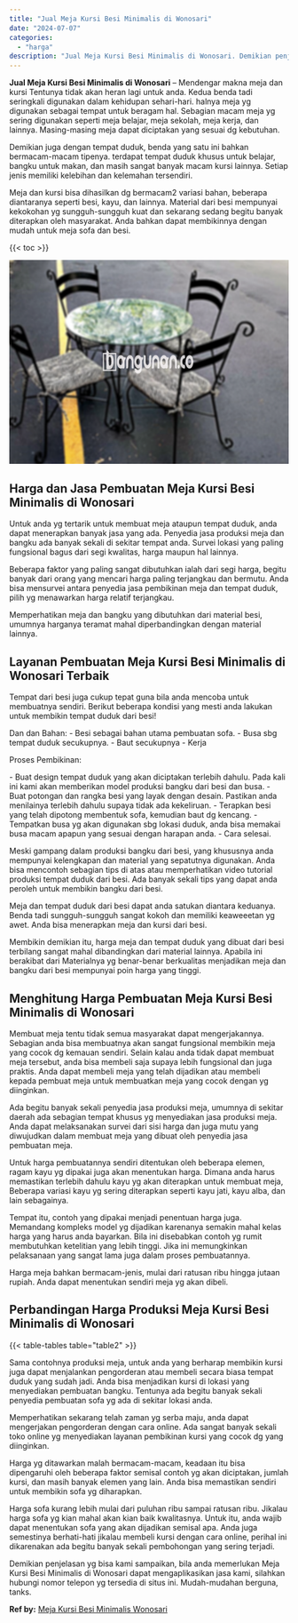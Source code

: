```yaml
---
title: "Jual Meja Kursi Besi Minimalis di Wonosari"
date: "2024-07-07"
categories: 
  - "harga"
description: "Jual Meja Kursi Besi Minimalis di Wonosari. Demikian penjelasan yg bisa kami sampaikan, bila anda memerlukan Meja Kursi Besi Minimalis di Wonosari dapat meng..."
---
```


**Jual Meja Kursi Besi Minimalis di Wonosari** – Mendengar makna meja dan kursi Tentunya tidak akan heran lagi untuk anda. Kedua benda tadi seringkali digunakan dalam kehidupan sehari-hari. halnya meja yg digunakan sebagai tempat untuk beragam hal. Sebagian macam meja yg sering digunakan seperti meja belajar, meja sekolah, meja kerja, dan lainnya. Masing-masing meja dapat diciptakan yang sesuai dg kebutuhan.

Demikian juga dengan tempat duduk, benda yang satu ini bahkan bermacam-macam tipenya. terdapat tempat duduk khusus untuk belajar, bangku untuk makan, dan masih sangat banyak macam kursi lainnya. Setiap jenis memiliki kelebihan dan kelemahan tersendiri.

Meja dan kursi bisa dihasilkan dg bermacam2 variasi bahan, beberapa diantaranya seperti besi, kayu, dan lainnya. Material dari besi mempunyai kekokohan yg sungguh-sungguh kuat dan sekarang sedang begitu banyak diterapkan oleh masyarakat. Anda bahkan dapat membikinnya dengan mudah untuk meja sofa dan besi.

{{< toc >}}

![Jual Meja Kursi Besi Minimalis di Wonosari](/images/jual-meja-besi-murah29.png)

## Harga dan Jasa Pembuatan Meja Kursi Besi Minimalis di Wonosari

Untuk anda yg tertarik untuk membuat meja ataupun tempat duduk, anda dapat menerapkan banyak jasa yang ada. Penyedia jasa produksi meja dan bangku ada banyak sekali di sekitar tempat anda. Survei lokasi yang paling fungsional bagus dari segi kwalitas, harga maupun hal lainnya.

Beberapa faktor yang paling sangat dibutuhkan ialah dari segi harga, begitu banyak dari orang yang mencari harga paling terjangkau dan bermutu. Anda bisa mensurvei antara penyedia jasa pembikinan meja dan tempat duduk, pilih yg menawarkan harga relatif terjangkau.

Memperhatikan meja dan bangku yang dibutuhkan dari material besi, umumnya harganya teramat mahal diperbandingkan dengan material lainnya.

## Layanan Pembuatan Meja Kursi Besi Minimalis di Wonosari Terbaik

Tempat dari besi juga cukup tepat guna bila anda mencoba untuk membuatnya sendiri. Berikut beberapa kondisi yang mesti anda lakukan untuk membikin tempat duduk dari besi!

Dan dan Bahan: - Besi sebagai bahan utama pembuatan sofa. - Busa sbg tempat duduk secukupnya. - Baut secukupnya - Kerja

Proses Pembikinan:

\- Buat design tempat duduk yang akan diciptakan terlebih dahulu. Pada kali ini kami akan memberikan model produksi bangku dari besi dan busa. - Buat potongan dan rangka besi yang layak dengan desain. Pastikan anda menilainya terlebih dahulu supaya tidak ada kekeliruan. - Terapkan besi yang telah dipotong membentuk sofa, kemudian baut dg kencang. - Tempatkan busa yg akan digunakan sbg lokasi duduk, anda bisa memakai busa macam apapun yang sesuai dengan harapan anda. - Cara selesai.

Meski gampang dalam produksi bangku dari besi, yang khususnya anda mempunyai kelengkapan dan material yang sepatutnya digunakan. Anda bisa mencontoh sebagian tips di atas atau memperhatikan video tutorial produksi tempat duduk dari besi. Ada banyak sekali tips yang dapat anda peroleh untuk membikin bangku dari besi.

Meja dan tempat duduk dari besi dapat anda satukan diantara keduanya. Benda tadi sungguh-sungguh sangat kokoh dan memiliki keaweeetan yg awet. Anda bisa menerapkan meja dan kursi dari besi.

Membikin demikian itu, harga meja dan tempat duduk yang dibuat dari besi terbilang sangat mahal dibandingkan dari material lainnya. Apabila ini berakibat dari Materialnya yg benar-benar berkualitas menjadikan meja dan bangku dari besi mempunyai poin harga yang tinggi.

## Menghitung Harga Pembuatan Meja Kursi Besi Minimalis di Wonosari

Membuat meja tentu tidak semua masyarakat dapat mengerjakannya. Sebagian anda bisa membuatnya akan sangat fungsional membikin meja yang cocok dg kemauan sendiri. Selain kalau anda tidak dapat membuat meja tersebut, anda bisa membeli saja supaya lebih fungsional dan juga praktis. Anda dapat membeli meja yang telah dijadikan atau membeli kepada pembuat meja untuk membuatkan meja yang cocok dengan yg diinginkan.

Ada begitu banyak sekali penyedia jasa produksi meja, umumnya di sekitar daerah ada sebagian tempat khusus yg menyediakan jasa produksi meja. Anda dapat melaksanakan survei dari sisi harga dan juga mutu yang diwujudkan dalam membuat meja yang dibuat oleh penyedia jasa pembuatan meja.

Untuk harga pembuatannya sendiri ditentukan oleh beberapa elemen, ragam kayu yg dipakai juga akan menentukan harga. Dimana anda harus memastikan terlebih dahulu kayu yg akan diterapkan untuk membuat meja, Beberapa variasi kayu yg sering diterapkan seperti kayu jati, kayu alba, dan lain sebagainya.

Tempat itu, contoh yang dipakai menjadi penentuan harga juga. Memandang kompleks model yg dijadikan karenanya semakin mahal kelas harga yang harus anda bayarkan. Bila ini disebabkan contoh yg rumit membutuhkan ketelitian yang lebih tinggi. Jika ini memungkinkan pelaksanaan yang sangat lama juga dalam proses pembuatannya.

Harga meja bahkan bermacam-jenis, mulai dari ratusan ribu hingga jutaan rupiah. Anda dapat menentukan sendiri meja yg akan dibeli.

## Perbandingan Harga Produksi Meja Kursi Besi Minimalis di Wonosari

{{< table-tables table="table2" >}}

Sama contohnya produksi meja, untuk anda yang berharap membikin kursi juga dapat menjalankan pengorderan atau membeli secara biasa tempat duduk yang sudah jadi. Anda bisa menjadikan kursi di lokasi yang menyediakan pembuatan bangku. Tentunya ada begitu banyak sekali penyedia pembuatan sofa yg ada di sekitar lokasi anda.

Memperhatikan sekarang telah zaman yg serba maju, anda dapat mengerjakan pengorderan dengan cara online. Ada sangat banyak sekali toko online yg menyediakan layanan pembikinan kursi yang cocok dg yang diinginkan.

Harga yg ditawarkan malah bermacam-macam, keadaan itu bisa dipengaruhi oleh beberapa faktor semisal contoh yg akan diciptakan, jumlah kursi, dan masih banyak elemen yang lain. Anda bisa memastikan sendiri untuk membikin sofa yg diharapkan.

Harga sofa kurang lebih mulai dari puluhan ribu sampai ratusan ribu. Jikalau harga sofa yg kian mahal akan kian baik kwalitasnya. Untuk itu, anda wajib dapat menentukan sofa yang akan dijadikan semisal apa. Anda juga semestinya berhati-hati jikalau membeli kursi dengan cara online, perihal ini dikarenakan ada begitu banyak sekali pembohongan yang sering terjadi.

Demikian penjelasan yg bisa kami sampaikan, bila anda memerlukan Meja Kursi Besi Minimalis di Wonosari dapat mengaplikasikan jasa kami, silahkan hubungi nomor telepon yg tersedia di situs ini. Mudah-mudahan berguna, tanks.

**Ref by:** [Meja Kursi Besi Minimalis Wonosari](https://id.wikipedia.org/wiki/Meja)
